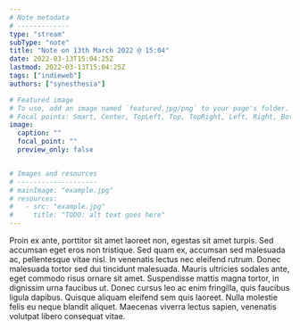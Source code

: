 ```yaml
---
# Note metadata
# -------------
type: "stream"
subType: "note"
title: "Note on 13th March 2022 @ 15:04"
date: 2022-03-13T15:04:25Z
lastmod: 2022-03-13T15:04:25Z
tags: ["indieweb"]
authors: ["synesthesia"]

# Featured image
# To use, add an image named `featured.jpg/png` to your page's folder.
# Focal points: Smart, Center, TopLeft, Top, TopRight, Left, Right, BottomLeft, Bottom, BottomRight.
image:
  caption: ""
  focal_point: ""
  preview_only: false


# Images and resources
# --------------------
# mainImage: "example.jpg"
# resources:
#   - src: "example.jpg"
#     title: "TODO: alt text goes here"
---
```




Proin ex ante, porttitor sit amet laoreet non, egestas sit amet turpis. Sed accumsan eget eros non tristique. Sed quam ex, accumsan sed malesuada ac, pellentesque vitae nisl. In venenatis lectus nec eleifend rutrum. Donec malesuada tortor sed dui tincidunt malesuada. Mauris ultricies sodales ante, eget commodo risus ornare sit amet. Suspendisse mattis magna tortor, in dignissim urna faucibus ut. Donec cursus leo ac enim fringilla, quis faucibus ligula dapibus. Quisque aliquam eleifend sem quis laoreet. Nulla molestie felis eu neque blandit aliquet. Maecenas viverra lectus sapien, venenatis volutpat libero consequat vitae.